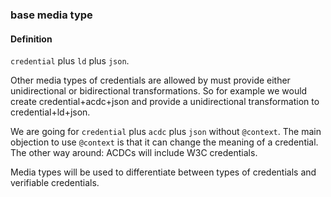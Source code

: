 ### base media type

<h4>Definition</h4><p><code>credential</code> plus <code>ld</code> plus <code>json</code>.</p><p>Other media types of credentials are allowed by must provide either unidirectional or bidirectional transformations.  So for example we would create credential+acdc+json and provide a unidirectional transformation to credential+ld+json.</p><p>We are going for <code>credential</code> plus <code>acdc</code> plus <code>json</code> without <code>@context</code>. The main objection to use <code>@context</code> is that it can change the meaning of a credential. The other way around: ACDCs will include W3C credentials.</p><p>Media types will be used to differentiate between types of credentials and verifiable credentials.</p>